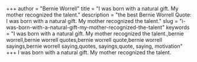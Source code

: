 +++
author = "Bernie Worrell"
title = "I was born with a natural gift. My mother recognized the talent."
description = "the best Bernie Worrell Quote: I was born with a natural gift. My mother recognized the talent."
slug = "i-was-born-with-a-natural-gift-my-mother-recognized-the-talent"
keywords = "I was born with a natural gift. My mother recognized the talent.,bernie worrell,bernie worrell quotes,bernie worrell quote,bernie worrell sayings,bernie worrell saying,quotes, sayings,quote, saying, motivation"
+++
I was born with a natural gift. My mother recognized the talent.

